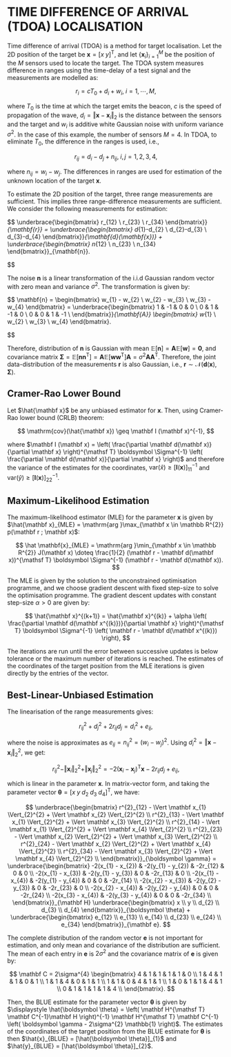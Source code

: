 # TIME DIFFERENCE OF ARRIVAL (TDOA) LOCALISATION

Time difference of arrival (TDOA) is a method for target localisation. Let the 2D position of the target be $\mathbf{x} = [x \; y]^{\mathsf{T}}$, and let $\{\mathbf{x}_{i}\}_{i=1}^{M}$ be the position of the $M$ sensors used to locate the target. The TDOA system measures difference in ranges using the time-delay of a test signal and the measurements are modelled as:

$$
    r_{i} = cT_{0} + d_{i} + w_{i}, \; i=1,\cdots,M,
$$

where $T_{0}$ is the time at which the target emits the beacon, $c$ is the speed of propagation of the wave, $d_{i} = \Vert \mathbf{x}-\mathbf{x}_{i} \Vert_{2}$ is the distance between the sensors and the target and $w_{i}$ is additive white Gaussian noise with uniform variance $\sigma^{2}$. In the case of this example, the number of sensors $M=4$. In TDOA, to eliminate $T_{0}$, the difference in the ranges is used, i.e.,

$$
    r_{ij} = d_{i} - d_{j} + n_{ij}, \; i,j=1,2,3,4,
$$

where $n_{ij} = w_{i}-w_{j}$. The differences in ranges are used for estimation of the unknown location of the target $\mathbf{x}$.

To estimate the 2D position of the target, three range measurements are sufficient. This implies three range-difference measurements are sufficient. We consider the following measurements for estimation:

$$
    \underbrace{\begin{bmatrix}
		r_{12} \\ r_{23} \\ r_{34}
	\end{bmatrix}}_{\mathbf{r}} = 
	\underbrace{\begin{bmatrix}
		d_{1}-d_{2} \\ d_{2}-d_{3} \\ d_{3}-d_{4}
	\end{bmatrix}}_{\mathbf{d}(\mathbf{x})} +
	\underbrace{\begin{bmatrix}
		n_{12} \\ n_{23} \\ n_{34}
	\end{bmatrix}}_{\mathbf{n}}.

$$

The noise $\mathbf{n}$ is a linear transformation of the i.i.d Gaussian random vector with zero mean and variance $\sigma^{2}$. The transformation is given by:

$$
    \mathbf{n} = \begin{bmatrix}
		w_{1} - w_{2} \\ w_{2} - w_{3} \\ w_{3} - w_{4}
	\end{bmatrix} = 
	\underbrace{\begin{bmatrix}
		1 & -1 & 0 & 0 \\
		0 & 1 & -1 & 0 \\
		0 & 0 & 1 & -1 \\
	\end{bmatrix}}_{\mathbf{A}}
	\begin{bmatrix}
		w_{1} \\ w_{2} \\ w_{3} \\ w_{4}
	\end{bmatrix}.

$$

Therefore, distribution of $\mathbf{n}$ is Gaussian with mean $\mathbb{E} \left[ \mathbf{n} \right] = \mathbf A \mathbb E \left[ \mathbf w \right] = \boldsymbol{0}$, and covariance matrix $\boldsymbol \Sigma = \mathbb E \left[ \mathbf n \mathbf{n}^{\mathsf T} \right] = \mathbf A \mathbb E \left[ \mathbf w \mathbf w^{\mathsf T} \right] \mathbf A = \sigma^{2} \mathbf A \mathbf A^{\mathsf T}$. Therefore, the joint data-distribution of the measurements $\mathbf r$ is also Gaussian, i.e., $\mathbf r \sim \mathcal{N} \left( \mathbf d(\mathbf x), \boldsymbol \Sigma \right)$.

## Cramer-Rao Lower Bound

Let $\hat{\mathbf x}$ be any unbiased estimator for $\mathbf x$. Then, using Cramer-Rao lower bound (CRLB) theorem:

$$
    \mathrm{cov}(\hat{\mathbf x}) \geq \mathbf I (\mathbf x)^{-1},
$$

where $\mathbf I (\mathbf x) = \left( \frac{\partial \mathbf d(\mathbf x)}{\partial \mathbf x} \right)^{\mathsf T} \boldsymbol \Sigma^{-1} \left( \frac{\partial \mathbf d(\mathbf x)}{\partial \mathbf x} \right)$ and therefore the variance of the estimates for the coordinates, $\mathrm{var}(\hat{x}) \geq [\mathbf I (\mathbf x)]^{-1}_{11}$ and $\mathrm{var}(\hat{y}) \geq [\mathbf I (\mathbf x)]^{-1}_{22}$.

## Maximum-Likelihood Estimation

The maximum-likelihood estimator (MLE) for the parameter $\mathbf x$ is given by $\hat{\mathbf x}_{MLE} = \mathrm{arg }\max_{\mathbf x \in \mathbb R^{2}} p(\mathbf r ; \mathbf x)$:

$$
    \hat \mathbf{x}_{MLE} = \mathrm{arg }\min_{\mathbf x \in \mathbb R^{2}} J(\mathbf x) \doteq \frac{1}{2} (\mathbf r - \mathbf d(\mathbf x))^{\mathsf T} \boldsymbol \Sigma^{-1} (\mathbf r - \mathbf d(\mathbf x)).
$$

The MLE is given by the solution to the unconstrained optimisation programme, and we choose gradient descent with fixed step-size to solve the optimisation programme. The gradient descent updates with constant step-size $\alpha > 0$ are given by:

$$
    \hat{\mathbf x}^{(k+1)} = \hat{\mathbf x}^{(k)} + \alpha \left( \frac{\partial \mathbf d(\mathbf x^{(k)})}{\partial \mathbf x} \right)^{\mathsf T} \boldsymbol \Sigma^{-1} \left( \mathbf r - \mathbf d(\mathbf x^{(k)}) \right),
$$

The iterations are run until the error between successive updates is below tolerance or the maximum number of iterations is reached. The estimates of the coordinates of the target position from the MLE iterations is given directly by the entries of the vector.

## Best-Linear-Unbiased Estimation

The linearisation of the range measurements gives:

$$
	r_{ij}^{2} + d_{j}^{2} + 2r_{ij}d_{j} = d_{i}^{2} + e_{ij},
$$

where the noise is approximates as $e_{ij} = n_{ij}^{2} = (w_{i} - w_{j})^{2}$. Using $d_{i}^{2} = \Vert \mathbf x - \mathbf x_{i} \Vert_{2}^{2}$, we get:

$$
	r_{ij}^{2} - \Vert \mathbf x_{i} \Vert_{2}^{2} + \Vert \mathbf x_{j} \Vert_{2}^{2} = -2(\mathbf x_{i} - \mathbf x_{j})^{\mathsf T} \mathbf x - 2r_{ij}d_{j} + e_{ij},
$$

which is linear in the parameter $\mathbf x$. In matrix-vector form, and taking the parameter vector $\boldsymbol \theta = [x \; y \; d_{2} \; d_{3} \; d_{4}]^{\mathsf T}$, we have:

$$
	\underbrace{\begin{bmatrix}
		r^{2}_{12} - \Vert \mathbf x_{1} \Vert_{2}^{2} + \Vert \mathbf x_{2} \Vert_{2}^{2} \\
		r^{2}_{13} - \Vert \mathbf x_{1} \Vert_{2}^{2} + \Vert \mathbf x_{3} \Vert_{2}^{2} \\
		r^{2}_{14} - \Vert \mathbf x_{1} \Vert_{2}^{2} + \Vert \mathbf x_{4} \Vert_{2}^{2} \\
		r^{2}_{23} - \Vert \mathbf x_{2} \Vert_{2}^{2} + \Vert \mathbf x_{3} \Vert_{2}^{2} \\
		r^{2}_{24} - \Vert \mathbf x_{2} \Vert_{2}^{2} + \Vert \mathbf x_{4} \Vert_{2}^{2} \\
		r^{2}_{34} - \Vert \mathbf x_{3} \Vert_{2}^{2} + \Vert \mathbf x_{4} \Vert_{2}^{2} \\
	\end{bmatrix}}_{\boldsymbol \gamma} = 
	\underbrace{\begin{bmatrix}
		-2(x_{1} - x_{2}) & -2(y_{1} - y_{2}) & -2r_{12} & 0 & 0 \\
		-2(x_{1} - x_{3}) & -2(y_{1} - y_{3}) & 0 & -2r_{13} & 0 \\
		-2(x_{1} - x_{4}) & -2(y_{1} - y_{4}) & 0 & 0 & -2r_{14} \\
		-2(x_{2} - x_{3}) & -2(y_{2} - y_{3}) & 0 & -2r_{23} & 0 \\
		-2(x_{2} - x_{4}) & -2(y_{2} - y_{4}) & 0 & 0 & -2r_{24} \\
		-2(x_{3} - x_{4}) & -2(y_{3} - y_{4}) & 0 & 0 & -2r_{34} \\
	\end{bmatrix}}_{\mathbf H}
	\underbrace{\begin{bmatrix}
		x \\ y \\ d_{2} \\ d_{3} \\ d_{4}
	\end{bmatrix}}_{\boldsymbol \theta} +
	\underbrace{\begin{bmatrix}
		e_{12} \\ e_{13} \\ e_{14} \\ d_{23} \\ e_{24} \\ e_{34}
	\end{bmatrix}}_{\mathbf e}.
$$

The complete distribution of the random vector $\mathbf e$ is not important for estimation, and only mean and covariance of the distribution are sufficient. The mean of each entry in $\mathbf e$ is $2\sigma^2$ and the covariance matrix of $\mathbf e$ is given by:

$$
	\mathbf C = 2\sigma^{4} \begin{bmatrix}
		4 & 1 & 1 & 1 & 1 & 0 \\
		1 & 4 & 1 & 1 & 0 & 1 \\
		1 & 1 & 4 & 0 & 1 & 1 \\
		1 & 1 & 0 & 4 & 1 & 1 \\
		1 & 0 & 1 & 1 & 4 & 1 \\
		0 & 1 & 1 & 1 & 1 & 4 \\
	\end{bmatrix}.
$$

Then, the BLUE estimate for the parameter vector $\boldsymbol \theta$ is given by $\displaystyle \hat{\boldsymbol \theta} = \left( \mathbf H^{\mathsf T} \mathbf C^{-1}\mathbf H \right)^{-1} \mathbf H^{\mathsf T} \mathbf C^{-1} \left( \boldsymbol \gamma - 2\sigma^{2} \mathbb{1} \right)$. The estimates of the coordinates of the target position from the BLUE estimate for $\boldsymbol \theta$ is then $\hat{x}_{BLUE} = [\hat{\boldsymbol \theta}]_{1}$ and $\hat{y}_{BLUE} = [\hat{\boldsymbol \theta}]_{2}$.
